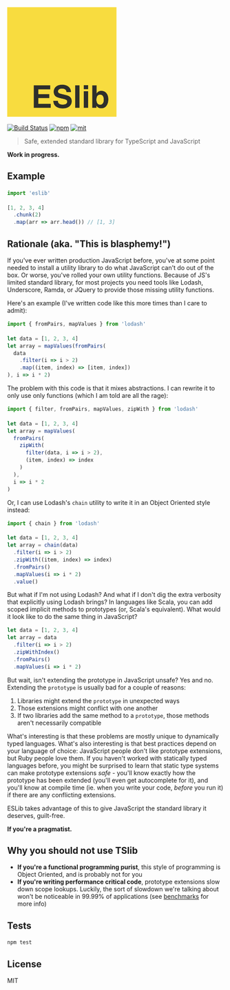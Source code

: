 <img src="logo.png" alt="ESlib" width="254px" />

[![Build Status][build]](https://circleci.com/gh/bcherny/eslib) [![npm]](https://www.npmjs.com/package/eslib) [![mit]](https://opensource.org/licenses/MIT)

[build]: https://img.shields.io/circleci/project/bcherny/eslib.svg?branch=master&style=flat-square
[npm]: https://img.shields.io/npm/v/eslib.svg?style=flat-square
[mit]: https://img.shields.io/npm/l/eslib.svg?style=flat-square

> Safe, extended standard library for TypeScript and JavaScript

**Work in progress.**

## Example

```ts
import 'eslib'

[1, 2, 3, 4]
  .chunk(2)
  .map(arr => arr.head()) // [1, 3]
```

## Rationale (aka. "This is blasphemy!")

If you've ever written production JavaScript before, you've at some point needed to install a utility library to do what JavaScript can't do out of the box. Or worse, you've rolled your own utility functions. Because of JS's limited standard library, for most projects you need tools like Lodash, Underscore, Ramda, or JQuery to provide those missing utility functions.

Here's an example (I've written code like this more times than I care to admit):

```js
import { fromPairs, mapValues } from 'lodash'

let data = [1, 2, 3, 4]
let array = mapValues(fromPairs(
  data
    .filter(i => i > 2)
    .map((item, index) => [item, index])
), i => i * 2)
```

The problem with this code is that it mixes abstractions. I can rewrite it to only use only functions (which I am told are all the rage):

```js
import { filter, fromPairs, mapValues, zipWith } from 'lodash'

let data = [1, 2, 3, 4]
let array = mapValues(
  fromPairs(
    zipWith(
      filter(data, i => i > 2),
      (item, index) => index
    )
  ),
  i => i * 2
)
```

Or, I can use Lodash's `chain` utility to write it in an Object Oriented style instead:

```js
import { chain } from 'lodash'

let data = [1, 2, 3, 4]
let array = chain(data)
  .filter(i => i > 2)
  .zipWith((item, index) => index)
  .fromPairs()
  .mapValues(i => i * 2)
  .value()
```

But what if I'm not using Lodash? And what if I don't dig the extra verbosity that explicitly using Lodash brings? In languages like Scala, you can add scoped implicit methods to prototypes (or, Scala's equivalent). What would it look like to do the same thing in JavaScript?

```js
let data = [1, 2, 3, 4]
let array = data
  .filter(i => i > 2)
  .zipWithIndex()
  .fromPairs()
  .mapValues(i => i * 2)
```

But wait, isn't extending the prototype in JavaScript unsafe? Yes and no. Extending the `prototype` is usually bad for a couple of reasons:

1. Libraries might extend the `prototype` in unexpected ways
2. Those extensions might conflict with one another
3. If two libraries add the same method to a `prototype`, those methods aren't necessarily compatible

What's interesting is that these problems are mostly unique to dynamically typed languages. What's also interesting is that best practices depend on your language of choice: JavaScript people don't like prototype extensions, but Ruby people love them. If you haven't worked with statically typed languages before, you might be surprised to learn that static type systems can make prototype extensions *safe* - you'll know exactly how the prototype has been extended (you'll even get autocomplete for it), and you'll know at compile time (ie. when you write your code, *before* you run it) if there are any conflicting extensions.

ESLib takes advantage of this to give JavaScript the standard library it deserves, guilt-free.

**If you're a pragmatist.**

## Why you should not use TSlib

- **If you're a functional programming purist**, this style of programming is Object Oriented, and is probably not for you
- **If you're writing performance critical code**, prototype extensions slow down scope lookups. Luckily, the sort of slowdown we're talking about won't be noticeable in 99.99% of applications (see [benchmarks](TODO) for more info)

## Tests

```sh
npm test
```

## License

MIT
